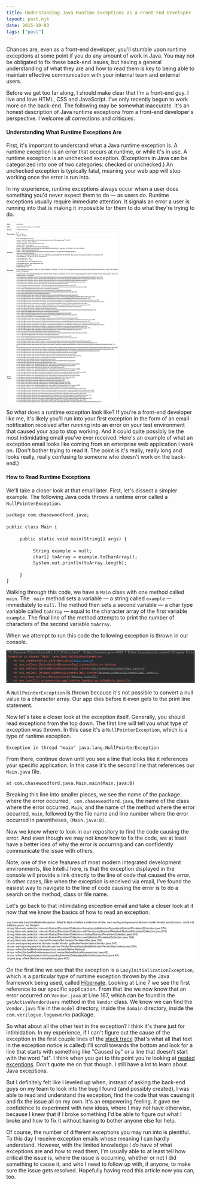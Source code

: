 ```yaml
---
title: Understanding Java Runtime Exceptions as a Front-End Developer
layout: post.njk
date: 2015-10-03
tags: ["post"]
---
```


Chances are, even as a front-end developer, you'll stumble upon runtime exceptions at some point if you do any amount of
work in Java. You may not be obligated to fix these back-end issues, but having a general understanding of what they are
and how to read them is key to being able to maintain effective communication with your internal team and external
users.

Before we get too far along, I should make clear that I'm a front-end guy. I live and love HTML, CSS and JavaScript.
I've only recently begun to work more on the back-end. The following may be somewhat inaccurate. It's an honest
description of Java runtime exceptions from a front-end developer's perspective. I welcome all corrections and
critiques.

<h4 class="mt-5 mb-3">Understanding What Runtime Exceptions Are</h4>

First, it's important to understand what a Java runtime exception is. A runtime exception is an error that occurs at
runtime, or while it's in use. A runtime exception is an unchecked exception. (Exceptions in Java can be categorized
into one of two categories: checked or unchecked.) An unchecked exception is typically fatal, meaning your web app will
stop working once the error is run into.

In my experience, runtime exceptions always occur when a user does something you'd never expect them to do — as users
do. Runtime exceptions usually require immediate attention. It signals an error a user is running into that is making it
impossible for them to do what they're trying to do.

<div class="text-center"><img class="mw-100 mb-4 shadow border" src="blog-understandingJava-001.png" alt="Exception email"></div>

So what does a runtime exception look like? If you're a front-end developer like me, it's likely you'll run into your 
first exception in the form of an email notification received after running into an error on your test environment that 
caused your app to stop working. And it could quite possibly be the most intimidating email you've ever received. Here's 
an example of what an exception email looks like coming from an enterprise web application I work on. (Don't bother 
trying to read it. The point is it's really, really long and looks really, really confusing to someone who doesn't work 
on the back-end.)

<h4 class="mt-5 mb-3">How to Read Runtime Exceptions</h4>

We'll take a closer look at that email later. First, let's dissect a simpler example. The following Java code throws a
runtime error called a <code>NullPointerException</code>.

<pre class="rounded-4 mb-3"><code class="language-java">package com.chasewoodford.java;

public class Main {

     public static void main(String[] args) {

          String example = null;
          char[] toArray = example.toCharArray();
          System.out.println(toArray.length);

     }
}
</code></pre>

Walking through this code, we have a <code>Main</code> class with one method called <code>main</code>. The <code>
main</code> method sets a variable — a string called <code>example</code> — immediately to <code>null</code>. The method
then sets a second variable — a char type variable called <code>toArray</code> — equal to the character array of the
first variable <code>example</code>. The final line of the method attempts to print the number of characters of the
second variable <code>toArray</code>.

When we attempt to run this code the following exception is thrown in our console.

<div class="text-center"><img class="mw-100 mb-4 shadow border" src="blog-understandingJava-002.png" alt="Exception in IntelliJ console"></div>

A <code>NullPointerException</code> is thrown because it's not possible to convert a null value to a character array. 
Our app dies before it even gets to the print line statement.

Now let's take a closer look at the exception itself. Generally, you should read exceptions from the top down. The first
line will tell you what type of exception was thrown. In this case it's a <code>NullPointerException</code>, which is a
type of runtime exception.

<pre class="rounded-4 mb-3"><code class="language-java">Exception in thread "main" java.lang.NullPointerException</code></pre>

From there, continue down until you see a line that looks like it references your specific application. In this case
it's the second line that references our <code>Main.java</code> file.

<pre class="rounded-4 mb-3"><code class="language-java">at com.chasewoodford.java.Main.main(Main.java:8)</code></pre>

Breaking this line into smaller pieces, we see the name of the package where the error occurred, <code>
com.chasewoodford.java</code>, the name of the class where the error occurred, <code>Main</code>, and the name of the
method where the error occurred, <code>main</code>, followed by the file name and line number where the error occurred
in parentheses, <code>(Main.java:8)</code>.

Now we know where to look in our repository to find the code causing the error. And even though we may not know how to
fix the code, we at least have a better idea of why the error is occurring and can confidently communicate the issue
with others.

Note, one of the nice features of most modern integrated development environments, like IntelliJ here, is that the
exception displayed in the console will provide a link directly to the line of code that caused the error. In other
cases, like when the exception is received via email, I've found the easiest way to navigate to the line of code causing
the error is to do a search on the method, class or file name.

Let's go back to that intimidating exception email and take a closer look at it now that we know the basics of how to
read an exception.

<div class="text-center"><img class="mw-100 mb-4 shadow border" src="blog-understandingJava-003.png" alt="Exception email detail"></div>

On the first line we see that the exception is a <code>LazyInitializationException</code>, which is a particular type 
of runtime exception thrown by the Java framework being used, called <a href="http://hibernate.org/">Hibernate</a>. 
Looking at Line 7 we see the first reference to our specific application. From that line we now know that an error 
occurred on <code>Vendor.java</code> at Line 167, which can be found in the <code>getActiveVendorUsers</code> method in 
the <code>Vendor</code> class. We know we can find the <code>Vendor.java</code> file in the <code>model</code> 
directory, inside the <code>domain</code> directory, inside the <code>com.verilogue.logueworks</code> package.

So what about all the other text in the exception? I think it's there just for intimidation. In my experience, if I
can't figure out the cause of the exception in the first couple lines of
the <a href="https://en.wikipedia.org/wiki/Stack_trace">stack trace</a> (that's what all that text in the exception
notice is called) I'll scroll towards the bottom and look for a line that starts with something like "Caused by" or a
line that doesn't start with the word "at". I think when you get to this point you're looking
at <a href="https://en.wikipedia.org/wiki/Stack_trace">nested exceptions</a>. Don't quote me on that though. I still
have a lot to learn about Java exceptions.

But I definitely felt like I leveled up when, instead of asking the back-end guys on my team to look into the bug I
found (and possibly created), I was able to read and understand the exception, find the code that was causing it and fix
the issue all on my own. It's an empowering feeling. It gave me confidence to experiment with new ideas, where I may not
have otherwise, because I knew that if I broke something I'd be able to figure out what I broke and how to fix it
without having to bother anyone else for help.

Of course, the number of different exceptions you may run into is plentiful. To this day I receive exception emails
whose meaning I can hardly understand. However, with the limited knowledge I <em>do</em> have of what exceptions are and
how to read them, I'm usually able to at least tell how critical the issue is, where the issue is occurring, whether or
not I did something to cause it, and who I need to follow up with, if anyone, to make sure the issue gets resolved.
Hopefully having read this article now you can, too.